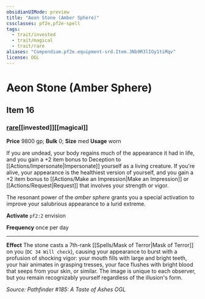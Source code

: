```yaml
---
obsidianUIMode: preview
title: "Aeon Stone (Amber Sphere)"
cssclasses: pf2e,pf2e-spell
tags:
  - trait/invested
  - trait/magical
  - trait/rare
aliases: "Compendium.pf2e.equipment-srd.Item.3Nb9R3lIOy1tiMqv"
license: OGL
---
```

# Aeon Stone (Amber Sphere)
## Item 16
### [rare](rare "Rare Rarity Trait")[[invested]][[magical]]


**Price** 9800 gp; 
**Bulk** 0; **Size** med
**Usage** worn

If you are undead, your body regains much of the appearance it had in life, and you gain a +2 item bonus to Deception to [[Actions/Impersonate|Impersonate]] yourself as a living creature. If you're alive, your appearance is the healthiest version of yourself, and you gain a +2 item bonus to [[Actions/Make an Impression|Make an Impression]] or [[Actions/Request|Request]] that involves your strength or vigor.

The resonant power of the _amber sphere_ grants you a special activation to improve your salubrious appearance to a lurid extreme.

**Activate** `pf2:2` envision

**Frequency** once per day

* * *

**Effect** The stone casts a 7th-rank [[Spells/Mask of Terror|Mask of Terror]] on you (`DC 34 Will check`), causing your appearance to burst with a profusion of shocking vigor: your mouth fills with large and bright teeth, your hair animates in grasping tresses, your face flushes with bright blood that seeps from your skin, or similar. The image is unique to each observer, but you remain recognizably yourself regardless of the illusion's form.

*Source: Pathfinder #185: A Taste of Ashes*
*OGL*